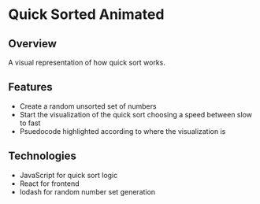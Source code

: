 # Quick Sorted Animated

## Overview
A visual representation of how quick sort works.

## Features
* Create a random unsorted set of numbers
* Start the visualization of the quick sort choosing a speed between slow to fast
* Psuedocode highlighted according to where the visualization is

## Technologies
* JavaScript for quick sort logic
* React for frontend
* lodash for random number set generation
